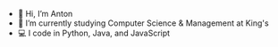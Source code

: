 - 👋 Hi, I’m Anton 
- 🌱 I’m currently studying Computer Science & Management at King's
- 💻 I code in Python, Java, and JavaScript
